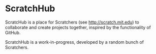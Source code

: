 # ScratchHub
ScratcHub is a place for Scratchers (see http://scratch.mit.edu) to collaborate
and create projects together, inspired by the functionality of GitHub.

ScratchHub is a work-in-progress, developed by a random bunch of Scratchers.
